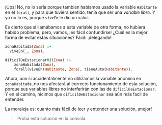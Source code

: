 ¡Ups! No, no lo sería porque también habíamos usado la variable `Habitante` en el `forall`, y para que tuviera sentido, tenía que ser una _variable libre_. Y ya no lo es, porque `viveEn` le dio un valor. 

Es cierto que si llamábamos a esta variable de otra forma, no hubiera habido problema, pero, vamos, ¡es fácil confundirse! ¿Cuál es la mejor forma de evitar estas situaciones? Fácil: ¡delegando! 


```prolog
zonaHabitada(Zona) :-
  viveEn(_, Zona).

dificilDeEstacionarV3(Zona) :-
    zonaHabitada(Zona),
    forall(viveEn(Habitante, Zona), tieneAuto(Habitante)).
```

Ahora, aún si accidentalmente no utilizamos la variable anónima en `zonaHabitada`, no nos afectará al correcto funcionamiento de esta solución, porque sus variables libres no interferirán con las de `dificilDeEstacionar`. Y en el camino, hicimos que `dificilDeEstacionar` sea aún más facil de entender. 

La moraleja es: cuanto más fácil de leer y entender una solución, ¡mejor!

> Probá esta solución en la consola
